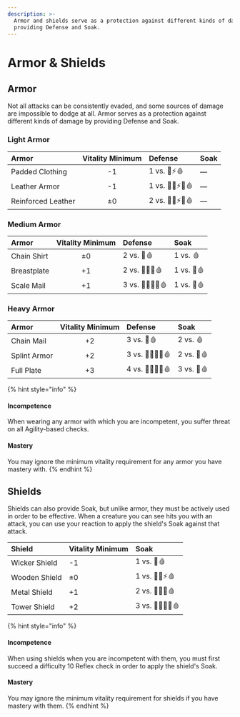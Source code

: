 ```yaml
---
description: >-
  Armor and shields serve as a protection against different kinds of damage by
  providing Defense and Soak.
---
```


# Armor & Shields

## Armor

Not all attacks can be consistently evaded, and some sources of damage are impossible to dodge at all. Armor serves as a protection against different kinds of damage by providing Defense and Soak.

### Light Armor

| Armor | Vitality Minimum | Defense | Soak |
| :--- | :---: | :--- | :--- |
| Padded Clothing | -1 | 1 vs. 🧊⚡🩸 | — |
| Leather Armor | -1 | 1 vs. 💢🧊⚡🔥🩸 | — |
| Reinforced Leather | ±0 | 2 vs. 💢🧊⚡🔥🩸 | — |

### Medium Armor

| Armor | Vitality Minimum | Defense | Soak |
| :--- | :---: | :--- | :--- |
| Chain Shirt | ±0 | 2 vs. 💢🩸 | 1 vs. 🩸 |
| Breastplate | +1 | 2 vs. 💢🧪🔥🩸 | 1 vs. 💢🩸 |
| Scale Mail | +1 | 3 vs. 💢🧪🧊🔥🩸 | 1 vs. 💢🩸 |

### Heavy Armor

| Armor | Vitality Minimum | Defense | Soak |
| :--- | :---: | :--- | :--- |
| Chain Mail | +2 | 3 vs. 💢🩸 | 2 vs. 🩸 |
| Splint Armor | +2 | 3 vs. 💢🧪🧊🔥🩸 | 2 vs. 💢🩸 |
| Full Plate | +3 | 4 vs. 💢🧪🧊🔥🩸 | 3 vs. 💢🩸 |

{% hint style="info" %}
#### Incompetence <a id="incompetence"></a>

When wearing any armor with which you are incompetent, you suffer threat on all Agility-based checks.

#### Mastery

You may ignore the minimum vitality requirement for any armor you have mastery with.
{% endhint %}

## Shields

Shields can also provide Soak, but unlike armor, they must be actively used in order to be effective. When a creature you can see hits you with an attack, you can use your reaction to apply the shield's Soak against that attack.

| Shield | Vitality Minimum | Soak |
| :--- | :--- | :--- |
| Wicker Shield | -1 | 1 vs. 💢🩸 |
| Wooden Shield | ±0 | 1 vs. 💢🧪⚡🩸 |
| Metal Shield | +1 | 2 vs. 💢🧪🔥🩸 |
| Tower Shield | +2 | 3 vs. 💢🧪🔥🌟🩸 |

{% hint style="info" %}
#### Incompetence <a id="incompetence"></a>

When using shields when you are incompetent with them, you must first succeed a difficulty 10 Reflex check in order to apply the shield's Soak.

#### Mastery

You may ignore the minimum vitality requirement for shields if you have mastery with them.
{% endhint %}

